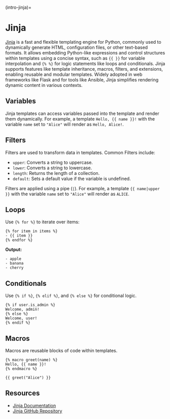 (intro-jinja)=
# Jinja

[Jinja](https://jinja.palletsprojects.com/) is a fast and flexible templating engine for Python,
commonly used to dynamically generate HTML, configuration files, or other text-based formats.
It allows embedding Python-like expressions and control structures within templates
using a concise syntax, such as `{{ }}` for variable interpolation
and `{% %}` for logic statements like loops and conditionals.
Jinja supports features like template inheritance, macros, filters, and extensions,
enabling reusable and modular templates.
Widely adopted in web frameworks like Flask and for tools like Ansible,
Jinja simplifies rendering dynamic content in various contexts.


## Variables

Jinja templates can access variables passed into the template and render them dynamically.
For example, a template `Hello, {{ name }}!` with the variable
`name` set to `"Alice"` will render as `Hello, Alice!`.


## Filters

Filters are used to transform data in templates.
Common Filters include:
- `upper`: Converts a string to uppercase.
- `lower`: Converts a string to lowercase.
- `length`: Returns the length of a collection.
- `default`: Sets a default value if the variable is undefined.

Filters are applied using a pipe (`|`). For example,
a template `{{ name|upper }}` with the variable `name` set to `"Alice"`
will render as `ALICE`.


## Loops

Use `{% for %}` to iterate over items:

```jinja
{% for item in items %}
- {{ item }}
{% endfor %}
```

**Output:**
```
- apple
- banana
- cherry
```

## Conditionals
Use `{% if %}`, `{% elif %}`, and `{% else %}` for conditional logic.

```jinja
{% if user.is_admin %}
Welcome, admin!
{% else %}
Welcome, user!
{% endif %}
```


## Macros
Macros are reusable blocks of code within templates.

```jinja
{% macro greet(name) %}
Hello, {{ name }}!
{% endmacro %}

{{ greet("Alice") }}
```


## Resources
- [Jinja Documentation](https://jinja.palletsprojects.com/)
- [Jinja GitHub Repository](https://github.com/pallets/jinja)
